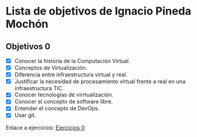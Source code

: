 Lista de objetivos de Ignacio Pineda Mochón
============================


## Objetivos 0

- [x] Conocer la historia de la Computación Virtual.
- [x] Conceptos de Virtualización.
- [x] Diferencia entre infraestructura virtual y real.
- [x] Justificar la necesidad de procesamiento virtual frente a real en una infraestructura TIC.
- [x] Conocer tecnologías de virrtualización.
- [x] Conocer el concepto de software libre.
- [x] Entender el concepto de DevOps.
- [x] Usar git.

Enlace a ejercicios: [Ejercicios 0](https://github.com/nachop97m/EjerciciosIV-1920/blob/master/objetivos0.md)